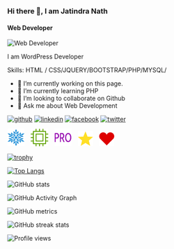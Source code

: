 ### Hi there 👋, I am Jatindra Nath
#### Web Developer
![Web Developer](https://scontent.fjsr1-2.fna.fbcdn.net/v/t1.6435-9/53456324_2305835793026626_5610389472366559232_n.jpg?stp=dst-jpg_p720x720&_nc_cat=103&ccb=1-7&_nc_sid=e3f864&_nc_eui2=AeE3TF79IDB-jUqXgUV9WeuaZQRdkkdeZjBlBF2SR15mMJNOOZan7NO8Cby1jHCnWZJbv5qUfPgXA0cDkgrDS39P&_nc_ohc=1bOW0Mq4KJMAX-amlUV&_nc_ht=scontent.fjsr1-2.fna&oh=00_AfBHHC1tsKBamxaJS4wcRPbbKJibt5-9LVNwa2dQybsrpQ&oe=6479FF58)

I am WordPress Developer

Skills:  HTML / CSS/JQUERY/BOOTSTRAP/PHP/MYSQL/

- 🔭 I’m currently working on this page. 
- 🌱 I’m currently learning PHP 
- 👯 I’m looking to collaborate on Github 
- 💬 Ask me about Web Development 


[<img src='https://cdn.jsdelivr.net/npm/simple-icons@3.0.1/icons/github.svg' alt='github' height='40'>](https://github.com/jatindra79)  [<img src='https://cdn.jsdelivr.net/npm/simple-icons@3.0.1/icons/linkedin.svg' alt='linkedin' height='40'>](https://www.linkedin.com/in/jatindra-nath/)  [<img src='https://cdn.jsdelivr.net/npm/simple-icons@3.0.1/icons/facebook.svg' alt='facebook' height='40'>](https://www.facebook.com/jatindra79)  [<img src='https://cdn.jsdelivr.net/npm/simple-icons@3.0.1/icons/twitter.svg' alt='twitter' height='40'>](https://twitter.com/JATINDRA7)  

<a href='https://archiveprogram.github.com/'><img src='https://raw.githubusercontent.com/acervenky/animated-github-badges/master/assets/acbadge.gif' width='40' height='40'></a> <a href='https://docs.github.com/en/developers'><img src='https://raw.githubusercontent.com/acervenky/animated-github-badges/master/assets/devbadge.gif' width='40' height='40'></a> <a href='https://github.com/pricing'><img src='https://raw.githubusercontent.com/acervenky/animated-github-badges/master/assets/pro.gif' width='40' height='40'></a> <a href='https://stars.github.com/'><img src='https://raw.githubusercontent.com/acervenky/animated-github-badges/master/assets/starbadge.gif' width='35' height='35'></a> <a href='https://docs.github.com/en/github/supporting-the-open-source-community-with-github-sponsors'><img src='https://raw.githubusercontent.com/acervenky/animated-github-badges/master/assets/sponsorbadge.gif' width='35' height='35'></a> 

[![trophy](https://github-profile-trophy.vercel.app/?username=jatindra79)](https://github.com/ryo-ma/github-profile-trophy)

[![Top Langs](https://github-readme-stats.vercel.app/api/top-langs/?username=jatindra79)](https://github.com/anuraghazra/github-readme-stats)

![GitHub stats](https://github-readme-stats.vercel.app/api?username=jatindra79&show_icons=true&count_private=true)  

![GitHub Activity Graph](https://activity-graph.herokuapp.com/graph?username=jatindra79)  

![GitHub metrics](https://metrics.lecoq.io/jatindra79)  

![GitHub streak stats](https://streak-stats.demolab.com/?user=jatindra79)  

![Profile views](https://gpvc.arturio.dev/jatindra79)  

